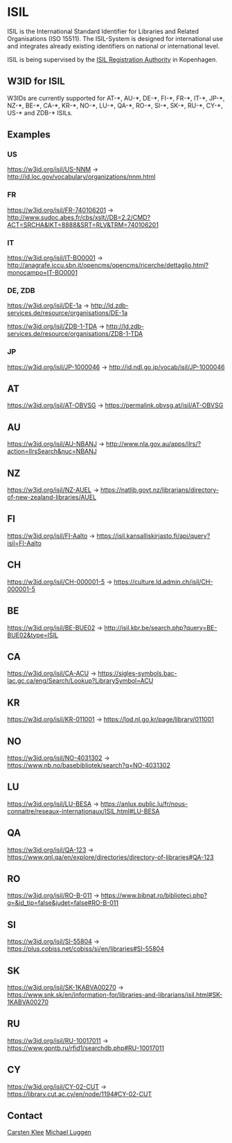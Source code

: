 # ISIL
ISIL is the International Standard Identifier for Libraries and Related Organisations (ISO 15511). The ISIL-System is designed for international use and integrates already existing identifiers on national or international level.

ISIL is being supervised by the [ISIL Registration Authority](http://biblstandard.dk/isil/) in Kopenhagen.

## W3ID for ISIL
W3IDs are currently supported for AT-\*, AU-\*, DE-\*, FI-\*, FR-\*, IT-\*, JP-\*, NZ-\*, BE-\*, CA-\*, KR-\*, NO-\*, LU-\*, QA-\*, RO-\*, SI-\*, SK-\*, RU-\*, CY-\*, US-\* and ZDB-\* ISILs.

## Examples

### US
https://w3id.org/isil/US-NNM -> http://id.loc.gov/vocabulary/organizations/nnm.html

### FR
https://w3id.org/isil/FR-740106201 -> http://www.sudoc.abes.fr/cbs/xslt//DB=2.2/CMD?ACT=SRCHA&IKT=8888&SRT=RLV&TRM=740106201

### IT
https://w3id.org/isil/IT-BO0001 -> http://anagrafe.iccu.sbn.it/opencms/opencms/ricerche/dettaglio.html?monocampo=IT-BO0001

### DE, ZDB
https://w3id.org/isil/DE-1a -> http://ld.zdb-services.de/resource/organisations/DE-1a

https://w3id.org/isil/ZDB-1-TDA -> http://ld.zdb-services.de/resource/organisations/ZDB-1-TDA

### JP
https://w3id.org/isil/JP-1000046 -> http://id.ndl.go.jp/vocab/isil/JP-1000046

## AT
https://w3id.org/isil/AT-OBVSG -> https://permalink.obvsg.at/isil/AT-OBVSG

## AU
https://w3id.org/isil/AU-NBANJ -> http://www.nla.gov.au/apps/ilrs/?action=IlrsSearch&nuc=NBANJ

## NZ
https://w3id.org/isil/NZ-AUEL -> https://natlib.govt.nz/librarians/directory-of-new-zealand-libraries/AUEL

## FI
https://w3id.org/isil/FI-Aalto -> https://isil.kansalliskirjasto.fi/api/query?isil=FI-Aalto

## CH
https://w3id.org/isil/CH-000001-5 -> https://culture.ld.admin.ch/isil/CH-000001-5

## BE
https://w3id.org/isil/BE-BUE02 -> http://isil.kbr.be/search.php?query=BE-BUE02&type=ISIL

## CA
https://w3id.org/isil/CA-ACU -> https://sigles-symbols.bac-lac.gc.ca/eng/Search/Lookup?LibrarySymbol=ACU

## KR
https://w3id.org/isil/KR-011001 -> https://lod.nl.go.kr/page/library/011001

## NO
https://w3id.org/isil/NO-4031302 -> https://www.nb.no/basebibliotek/search?q=NO-4031302

## LU
https://w3id.org/isil/LU-BESA  -> https://anlux.public.lu/fr/nous-connaitre/reseaux-internationaux/ISIL.html#LU-BESA

## QA
https://w3id.org/isil/QA-123 -> https://www.qnl.qa/en/explore/directories/directory-of-libraries#QA-123

## RO
https://w3id.org/isil/RO-B-011 -> https://www.bibnat.ro/biblioteci.php?q=&id_tip=false&judet=false#RO-B-011

## SI
https://w3id.org/isil/SI-55804 -> https://plus.cobiss.net/cobiss/si/en/libraries#SI-55804

## SK
https://w3id.org/isil/SK-1KABVA00270 -> https://www.snk.sk/en/information-for/libraries-and-librarians/isil.html#SK-1KABVA00270

## RU
https://w3id.org/isil/RU-10017011 -> https://www.gpntb.ru/rfid1/searchdb.php#RU-10017011

## CY
https://w3id.org/isil/CY-02-CUT -> https://library.cut.ac.cy/en/node/1194#CY-02-CUT


## Contact
[Carsten Klee](mailto:mailme.klee@yahoo.de)
[Michael Luggen](mailto:michael.luggen@zazuko.com)

